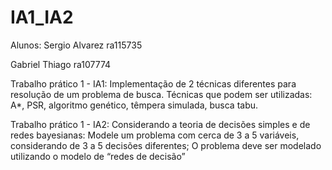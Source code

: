 # IA1_IA2
Alunos:
Sergio Alvarez ra115735

Gabriel Thiago ra107774

Trabalho prático 1 - IA1: Implementação de 2 técnicas diferentes para resolução de um problema de busca. 
Técnicas que podem ser utilizadas: A*, PSR, algoritmo genético, têmpera simulada,
busca tabu.

Trabalho prático 1 - IA2: Considerando a teoria de decisões simples e de redes bayesianas: Modele um problema com cerca de 3 a 5 variáveis, considerando de 3 a 5 decisões diferentes; O problema deve ser modelado utilizando o modelo de “redes de decisão”

